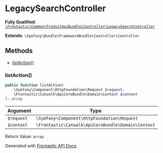 #  LegacySearchController

**Fully Qualified**: [`\Frontastic\Common\ProductApiBundle\Controller\LegacySearchController`](../../../../src/php/ProductApiBundle/Controller/LegacySearchController.php)

**Extends**: `\Symfony\Bundle\FrameworkBundle\Controller\Controller`

## Methods

* [listAction()](#listaction)

### listAction()

```php
public function listAction(
    \Symfony\Component\HttpFoundation\Request $request,
    \Frontastic\Catwalk\ApiCoreBundle\Domain\Context $context
): array
```

Argument|Type|Default|Description
--------|----|-------|-----------
`$request`|`\Symfony\Component\HttpFoundation\Request`||
`$context`|`\Frontastic\Catwalk\ApiCoreBundle\Domain\Context`||

Return Value: `array`

Generated with [Frontastic API Docs](https://github.com/FrontasticGmbH/apidocs).
